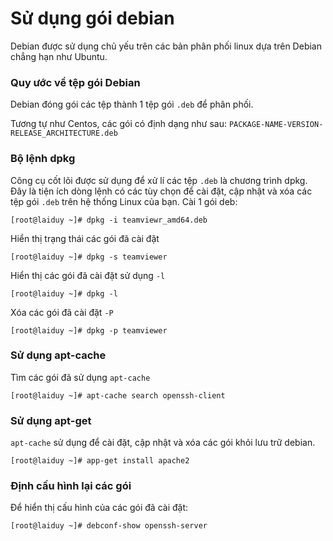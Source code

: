 ﻿# Sử dụng gói debian
Debian được sử dụng chủ yếu trên các bản phân phối linux dựa trên Debian chẳng hạn như Ubuntu.
### Quy ước về tệp gói Debian
Debian đóng gói các tệp thành 1 tệp gói `.deb` để phân phối.

Tương tự như Centos, các gói có định dạng như sau: `PACKAGE-NAME-VERSION-RELEASE_ARCHITECTURE.deb`
### Bộ lệnh dpkg
Công cụ cốt lõi được sử dụng để xử lí các tệp `.deb` là chương trình dpkg. Đây là tiện ích dòng lệnh có các tùy chọn để cài đặt, cập nhật và xóa các tệp gói `.deb` trên hệ thống Linux của bạn.
 Cài 1 gói deb:
 ```
 [root@laiduy ~]# dpkg -i teamviewr_amd64.deb
```
Hiển thị trạng thái các gói đã cài đặt
```
[root@laiduy ~]# dpkg -s teamviewer
```
Hiển thị các gói đã cài đặt sử dụng `-l`
```
[root@laiduy ~]# dpkg -l
```
Xóa các gói đã cài đặt `-P`
```
[root@laiduy ~]# dpkg -p teamviewer
```
### Sử dụng apt-cache
Tìm các gói đã sử dụng `apt-cache`
```
[root@laiduy ~]# apt-cache search openssh-client
```
### Sử dụng apt-get
`apt-cache` sử dụng để cài đặt, cập nhật và xóa các gói khỏi lưu trữ debian.
```
[root@laiduy ~]# app-get install apache2
```
### Định cấu hình lại các gói
Để hiển thị cấu hình của các gói đã cài đặt:
```
[root@laiduy ~]# debconf-show openssh-server
```